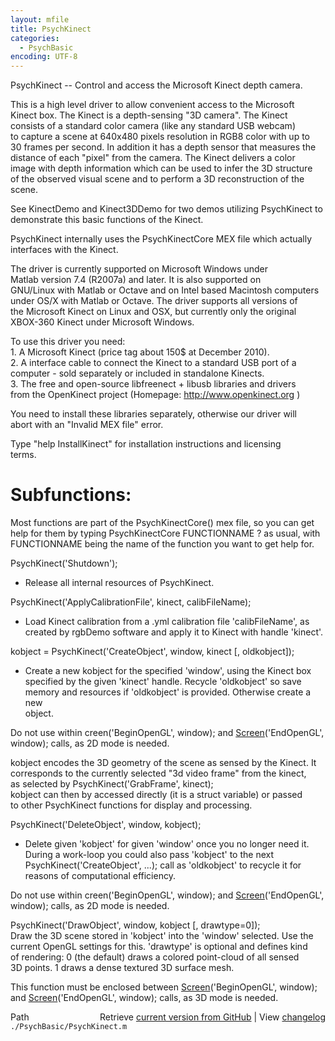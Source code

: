 ```yaml
---
layout: mfile
title: PsychKinect
categories:
  - PsychBasic
encoding: UTF-8
---
```


PsychKinect -- Control and access the Microsoft Kinect depth camera.  

This is a high level driver to allow convenient access to the Microsoft  
Kinect box. The Kinect is a depth-sensing "3D camera". The Kinect  
consists of a standard color camera (like any standard USB webcam)  
to capture a scene at 640x480 pixels resolution in RGB8 color with up to  
30 frames per second. In addition it has a depth sensor that measures the  
distance of each "pixel" from the camera. The Kinect delivers a color  
image with depth information which can be used to infer the 3D structure  
of the observed visual scene and to perform a 3D reconstruction of the  
scene.  

See KinectDemo and Kinect3DDemo for two demos utilizing PsychKinect to  
demonstrate this basic functions of the Kinect.  

PsychKinect internally uses the PsychKinectCore MEX file which actually  
interfaces with the Kinect.  

The driver is currently supported on Microsoft Windows under  
Matlab version 7.4 (R2007a) and later. It is also supported on  
GNU/Linux with Matlab or Octave and on Intel based Macintosh computers  
under OS/X with Matlab or Octave. The driver supports all versions of  
the Microsoft Kinect on Linux and OSX, but currently only the original  
XBOX-360 Kinect under Microsoft Windows.  

To use this driver you need:  
1\. A Microsoft Kinect (price tag about 150$ at December 2010).  
2\. A interface cable to connect the Kinect to a standard USB port of a  
   computer - sold separately or included in standalone Kinects.  
3\. The free and open-source libfreenect + libusb libraries and drivers  
   from the OpenKinect project (Homepage: http://www.openkinect.org )  

You need to install these libraries separately, otherwise our driver will  
abort with an "Invalid MEX file" error.  

Type "help InstallKinect" for installation instructions and licensing  
terms.  


# Subfunctions:  

Most functions are part of the PsychKinectCore() mex file, so you can get  
help for them by typing PsychKinectCore FUNCTIONNAME ? as usual, with  
FUNCTIONNAME being the name of the function you want to get help for.  

PsychKinect('Shutdown');  
- Release all internal resources of PsychKinect.  


PsychKinect('ApplyCalibrationFile', kinect, calibFileName);  
- Load Kinect calibration from a .yml calibration file 'calibFileName', as  
created by rgbDemo software and apply it to Kinect with handle 'kinect'.  


kobject = PsychKinect('CreateObject', window, kinect [, oldkobject]);  
- Create a new kobject for the specified 'window', using the Kinect box  
specified by the given 'kinect' handle. Recycle 'oldkobject' so save  
memory and resources if 'oldkobject' is provided. Otherwise create a new  
object.  

Do not use within creen('BeginOpenGL', window); and [Screen](/docs/Screen)('EndOpenGL',  
window); calls, as 2D mode is needed.  


kobject encodes the 3D geometry of the scene as sensed by the Kinect. It  
corresponds to the currently selected "3d video frame" from the kinect,  
as selected by PsychKinect('GrabFrame', kinect);  
kobject can then by accessed directly (it is a struct variable) or passed  
to other PsychKinect functions for display and processing.  

PsychKinect('DeleteObject', window, kobject);  
- Delete given 'kobject' for given 'window' once you no longer need it.  
During a work-loop you could also pass 'kobject' to the next  
PsychKinect('CreateObject', ...); call as 'oldkobject' to recycle it for  
reasons of computational efficiency.  

Do not use within creen('BeginOpenGL', window); and [Screen](/docs/Screen)('EndOpenGL',  
window); calls, as 2D mode is needed.  


PsychKinect('DrawObject', window, kobject [, drawtype=0]);  
Draw the 3D scene stored in 'kobject' into the 'window' selected. Use the  
current OpenGL settings for this. 'drawtype' is optional and defines kind  
of rendering: 0 (the default) draws a colored point-cloud of all sensed  
3D points. 1 draws a dense textured 3D surface mesh.  

This function must be enclosed between [Screen](/docs/Screen)('BeginOpenGL', window);  
and [Screen](/docs/Screen)('EndOpenGL', window); calls, as 3D mode is needed.  



<div class="code_header" style="text-align:right;">
  <span style="float:left;">Path&nbsp;&nbsp;</span> <span class="counter">Retrieve <a href=
  "https://raw.github.com/Psychtoolbox-3/Psychtoolbox-3/beta/./PsychBasic/PsychKinect.m">current version from GitHub</a> | View <a href=
  "https://github.com/Psychtoolbox-3/Psychtoolbox-3/commits/beta/./PsychBasic/PsychKinect.m">changelog</a></span>
</div>
<div class="code">
  <code>./PsychBasic/PsychKinect.m</code>
</div>
